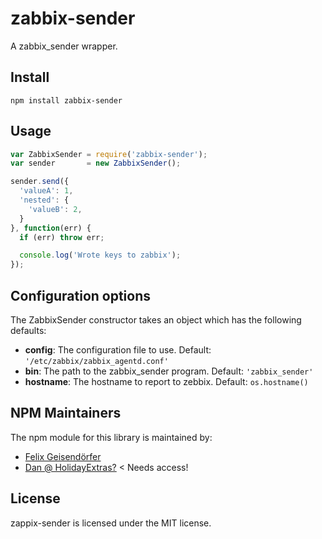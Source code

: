 # zabbix-sender

A zabbix_sender wrapper.

## Install

```
npm install zabbix-sender
```

## Usage

```js
var ZabbixSender = require('zabbix-sender');
var sender       = new ZabbixSender();

sender.send({
  'valueA': 1,
  'nested': {
    'valueB': 2,
  }
}, function(err) {
  if (err) throw err;

  console.log('Wrote keys to zabbix');
});
```

## Configuration options

The ZabbixSender constructor takes an object which has the following defaults:

* **config**: The configuration file to use. Default: `'/etc/zabbix/zabbix_agentd.conf'`
* **bin**: The path to the zabbix_sender program. Default: `'zabbix_sender'`
* **hostname**: The hostname to report to zebbix. Default: `os.hostname()`

## NPM Maintainers

The npm module for this library is maintained by:

* [Felix Geisendörfer](http://github.com/felixge)
* [Dan @ HolidayExtras?](http://github.com/danatholidayextras) < Needs access!

## License

zappix-sender is licensed under the MIT license.
